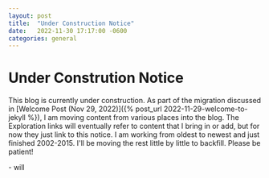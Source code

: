 ```yaml
---
layout: post
title:  "Under Construction Notice"
date:   2022-11-30 17:17:00 -0600
categories: general
---
```


# Under Constrution Notice

This blog is currently under construction. As part of the migration discussed in [Welcome Post (Nov 29, 2022)]({% post_url 2022-11-29-welcome-to-jekyll %}), I am moving content from various places into the blog. The Exploration links will eventually refer to content that I bring in or add, but for now they just link to this notice. I am working from oldest to newest and just finished 2002-2015. I'll be moving the rest little by little to backfill. Please be patient!

\- will 